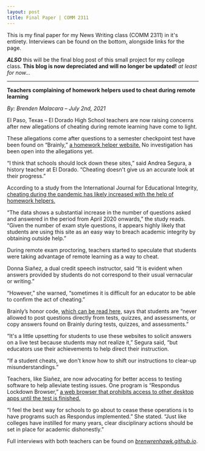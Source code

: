 ```yaml
---
layout: post
title: Final Paper | COMM 2311
---
```


This is my final paper for my News Writing class (COMM 2311) in it's entirety. Interviews can be found on the bottom, alongside links for the page.

***ALSO*** this will be the final blog post of this small project for my college class. **This blog is now depreciated and will no longer be updated!** _at least for now..._

---

**Teachers complaining of homework helpers used to cheat during remote learning**

_By: Brenden Malacara – July 2nd, 2021_

El Paso, Texas – El Dorado High School teachers are now raising concerns after new allegations of cheating during remote learning have come to light.

These allegations come after questions to a semester checkpoint test have been found on “Brainly,” [a homework helper website.](https://www.brainly.com) No investigation has been open into the allegations yet.

“I think that schools should lock down these sites,” said Andrea Segura, a history teacher at El Dorado. “Cheating doesn't give us an accurate look at their progress.”

According to a study from the International Journal for Educational Integrity, [cheating during the pandemic has likely increased with the help of homework helpers.](https://edintegrity.biomedcentral.com/articles/10.1007/s40979-021-00070-0)

“The data shows a substantial increase in the number of questions asked and answered in the period from April 2020 onwards,” the study reads. “Given the number of exam style questions, it appears highly likely that students are using this site as an easy way to breach academic integrity by obtaining outside help.”

During remote exam proctoring, teachers started to speculate that students were taking advantage of remote learning as a way to cheat.

Donna Siañez, a dual credit speech instructor, said “It is evident when answers provided by students do not correspond to their usual vernacular or writing.”

“However,” she warned, “sometimes it is difficult for an educator to be able to confirm the act of cheating.”

Brainly’s honor code, [which can be read here,](https://brainly.com/honor-code) says that students are “never allowed to post questions directly from tests, quizzes, and assessments, or copy answers found on Brainly during tests, quizzes, and assessments.”

“It's a little upsetting for students to use these websites to solicit answers on a live test because students may not realize it,” Segura said, “but educators use their achievements to help direct their instruction.

“If a student cheats, we don't know how to shift our instructions to clear-up misunderstandings.”

Teachers, like Siañez, are now advocating for better access to testing software to help alleviate testing issues. One program is “Respondus Lockdown Browser,” [a web browser that prohibits access to other desktop apps until the test is finished.](https://web.respondus.com/he/lockdownbrowser/)

“I feel the best way for schools to go about to cease these operations is to have programs such as Respondus implemented.” She stated. “Just like colleges have instilled for many years, clear disciplinary actions should be set in place for academic dishonestly.”

Full interviews with both teachers can be found on [_brenwrenhawk.github.io_](https://brenwrenhawk.github.io).
